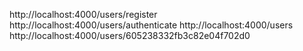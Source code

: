  http://localhost:4000/users/register
 http://localhost:4000/users/authenticate
 http://localhost:4000/users
 http://localhost:4000/users/605238332fb3c82e04f702d0

